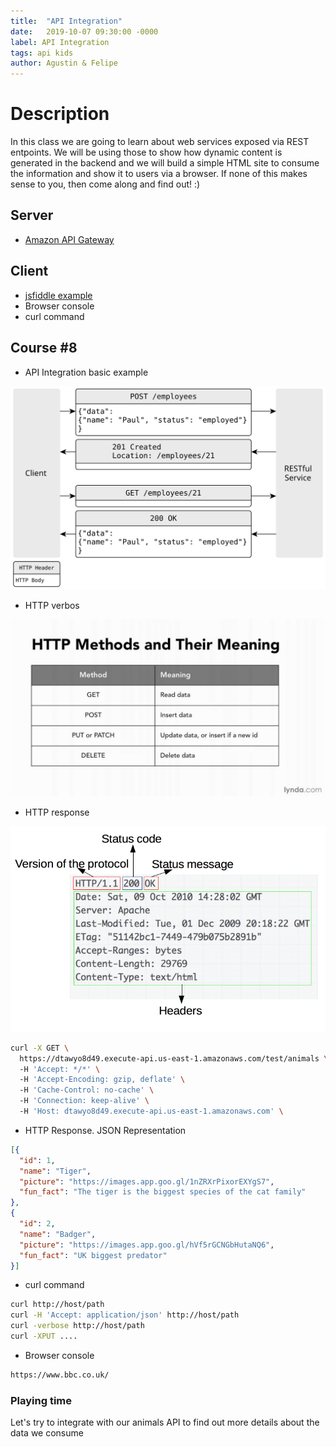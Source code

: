 ```yaml
---
title:  "API Integration"
date:   2019-10-07 09:30:00 -0000
label: API Integration
tags: api kids
author: Agustin & Felipe
---
```


# Description

In this class we are going to learn about web services exposed via REST entpoints. We will be using those to show how dynamic content is generated in the backend and we will build a simple HTML site to consume the information and show it to users via a browser.
If none of this makes sense to you, then come along and find out! :)


## Server

*   [Amazon API Gateway](https://aws.amazon.com/api-gateway/ "API gateway")

## Client

*   [jsfiddle example](https://jsfiddle.net/adandreiz/3kdz86fs "Template")
*    Browser console
*    curl command	


## Course #8

* API Integration basic example

![](/course-5/POST-for-Creation.svg)

* HTTP verbos

![](/course-5/HTTP-Verbs.jpg)

* HTTP response 

![](/course-5/HTTP-Response.png)

```sh
curl -X GET \
  https://dtawyo8d49.execute-api.us-east-1.amazonaws.com/test/animals \
  -H 'Accept: */*' \
  -H 'Accept-Encoding: gzip, deflate' \
  -H 'Cache-Control: no-cache' \
  -H 'Connection: keep-alive' \
  -H 'Host: dtawyo8d49.execute-api.us-east-1.amazonaws.com' \
```
* HTTP Response. JSON Representation

```json
[{
  "id": 1,
  "name": "Tiger",
  "picture": "https://images.app.goo.gl/1nZRXrPixorEXYgS7",
  "fun_fact": "The tiger is the biggest species of the cat family"
},
{
  "id": 2,
  "name": "Badger",
  "picture": "https://images.app.goo.gl/hVf5rGCNGbHutaNQ6",
  "fun_fact": "UK biggest predator"
}]


```

* curl command

```sh
curl http://host/path
curl -H 'Accept: application/json' http://host/path
curl -verbose http://host/path
curl -XPUT ....

```

* Browser console

```sh
https://www.bbc.co.uk/

```

### Playing time

Let's try to integrate with our animals API to find out more details about the data we consume
